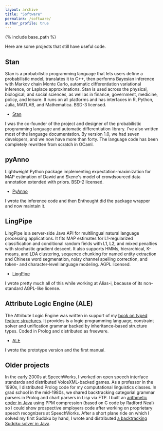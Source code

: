 ```yaml
---
layout: archive
title: "Software"
permalink: /software/
author_profile: true
---
```


{% include base_path %}

Here are some projects that still have useful code.

## Stan

Stan is a probabilistic programming language that lets users define a probabilistic model, translates it to C++, then performs Bayesian inference with Markov chain Monte Carlo, automatic differentiation variational inference, or Laplace approximations.  Stan is used across the physical, biological, and social sciences, as well as in finance, government, medicine, policy, and leisure.  It runs on all platforms and has interfaces in R, Python, Julia, MATLAB, and Mathematica.  BSD-3 licensed.

* [Stan](https://mc-stan.org)

I was the co-founder of the project and designer of the probabilistic programming language and automatic differentiation library.  I've also written most of the language documentation.  By version 1.0, we had seven developers, and we now have more than forty.
The language code has been completely rewritten from scratch in OCaml.

## pyAnno

Lightweight Python package implementing expectation-maximization for MAP estimation of Dawid and Skene's model of crowdsourced data annotation extended with priors.  BSD-2 licensed.

* [PyAnno](https://pypi.org/project/pyanno/)

I wrote the inference code and then Enthought did the package wrapper and now maintain it.


## LingPipe

LingPipe is a server-side Java API for multilingual natural language processing applications.  It fits MAP estimates for L1-regularized classification and conditional random fields with L1, L2, and mixed penalties with stochastic gradient descent.  It also supports HMMs, hierarchical, K-means, and LDA clustering, sequence chunking for named entity extraction and Chinese word segmenation, noisy channel spelling correction, and token- and character-level language modeling.  AGPL licensed.

* [LingPipe](http://www.alias-i.com/lingpipe/)

I wrote pretty much all of this while working at Alias-i, because of its non-standard AGPL-like license. 


## Attribute Logic Engine (ALE)

The Attribute Logic Engine was written in support of my [book on typed feature structures]( https://www.amazon.com/Logic-Typed-Feature-Structures-Applications/dp/0521022541).  It provides is a logic programming language, constraint solver and unification grammar backed by inheritance-based structure types.  Coded in Prolog and distributed as freeware.

* [ALE](http://www.cs.toronto.edu/~gpenn/ale.html)

I wrote the prototype version and the first manual.


## Older projects

In the early 2000s at SpeechWorks, I worked on open speech interface standards and distributed VoiceXML-backed games.  As a professor in the 1990s, I distributed Prolog code for my computational linguistics classes.  In grad school in the mid-1980s, we shared backtracking categorial grammar parsers in Prolog and chart parsers in Lisp via FTP.  I built an [arithmetic coder in Java](https://github.com/bob-carpenter/java-arithcode) using PPM compression (based on C code by Radford Neal) so I could show prospective employers code after working on proprietary speech recognizers at SpeechWorks.  After a short plane ride on which I solved my first Sudoku by hand, I wrote and distributed [a backtracking Sudoku solver in Java](https://github.com/bob-carpenter/java-sudoku).
